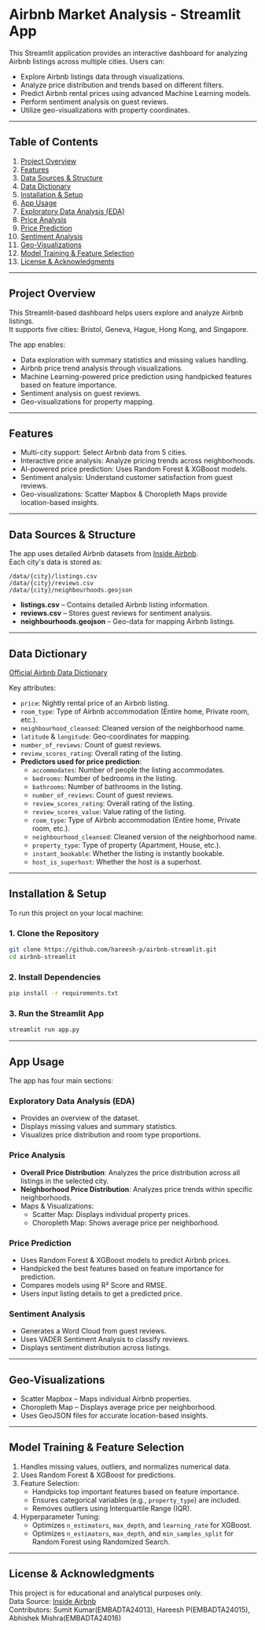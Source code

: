 # Airbnb Market Analysis - Streamlit App

This Streamlit application provides an interactive dashboard for analyzing Airbnb listings across multiple cities. Users can:
- Explore Airbnb listings data through visualizations.
- Analyze price distribution and trends based on different filters.
- Predict Airbnb rental prices using advanced Machine Learning models.
- Perform sentiment analysis on guest reviews.
- Utilize geo-visualizations with property coordinates.

---

## Table of Contents
1. [Project Overview](#project-overview)  
2. [Features](#features)  
3. [Data Sources & Structure](#data-sources--structure)  
4. [Data Dictionary](#data-dictionary)  
5. [Installation & Setup](#installation--setup)  
6. [App Usage](#app-usage)  
7. [Exploratory Data Analysis (EDA)](#exploratory-data-analysis-eda)  
8. [Price Analysis](#price-analysis)  
9. [Price Prediction](#price-prediction)  
10. [Sentiment Analysis](#sentiment-analysis)  
11. [Geo-Visualizations](#geo-visualizations)  
12. [Model Training & Feature Selection](#model-training--feature-selection)  
13. [License & Acknowledgments](#license--acknowledgments)  

---

## Project Overview
This Streamlit-based dashboard helps users explore and analyze Airbnb listings.  
It supports five cities: Bristol, Geneva, Hague, Hong Kong, and Singapore.  

The app enables:  
- Data exploration with summary statistics and missing values handling.  
- Airbnb price trend analysis through visualizations.  
- Machine Learning-powered price prediction using handpicked features based on feature importance.  
- Sentiment analysis on guest reviews.  
- Geo-visualizations for property mapping.  

---

## Features
- Multi-city support: Select Airbnb data from 5 cities.
- Interactive price analysis: Analyze pricing trends across neighborhoods.
- AI-powered price prediction: Uses Random Forest & XGBoost models.
- Sentiment analysis: Understand customer satisfaction from guest reviews.
- Geo-visualizations: Scatter Mapbox & Choropleth Maps provide location-based insights.

---

## Data Sources & Structure
The app uses detailed Airbnb datasets from [Inside Airbnb](https://insideairbnb.com/).  
Each city's data is stored as:

```
/data/{city}/listings.csv
/data/{city}/reviews.csv
/data/{city}/neighbourhoods.geojson
```

- **listings.csv** – Contains detailed Airbnb listing information.
- **reviews.csv** – Stores guest reviews for sentiment analysis.
- **neighbourhoods.geojson** – Geo-data for mapping Airbnb listings.

---

## Data Dictionary
[Official Airbnb Data Dictionary](https://docs.google.com/spreadsheets/d/1iWCNJcSutYqpULSQHlNyGInUvHg2BoUGoNRIGa6Szc4/edit?usp=sharing)  

Key attributes:
- `price`: Nightly rental price of an Airbnb listing.
- `room_type`: Type of Airbnb accommodation (Entire home, Private room, etc.).
- `neighbourhood_cleansed`: Cleaned version of the neighborhood name.
- `latitude` & `longitude`: Geo-coordinates for mapping.
- `number_of_reviews`: Count of guest reviews.
- `review_scores_rating`: Overall rating of the listing.
- **Predictors used for price prediction**:
  - `accommodates`: Number of people the listing accommodates.
  - `bedrooms`: Number of bedrooms in the listing.
  - `bathrooms`: Number of bathrooms in the listing.
  - `number_of_reviews`: Count of guest reviews.
  - `review_scores_rating`: Overall rating of the listing.
  - `review_scores_value`: Value rating of the listing.
  - `room_type`: Type of Airbnb accommodation (Entire home, Private room, etc.).
  - `neighbourhood_cleansed`: Cleaned version of the neighborhood name.
  - `property_type`: Type of property (Apartment, House, etc.).
  - `instant_bookable`: Whether the listing is instantly bookable.
  - `host_is_superhost`: Whether the host is a superhost.

---

## Installation & Setup
To run this project on your local machine:

### 1. Clone the Repository
```sh
git clone https://github.com/hareesh-p/airbnb-streamlit.git
cd airbnb-streamlit
```

### 2. Install Dependencies
```sh
pip install -r requirements.txt
```

### 3. Run the Streamlit App
```sh
streamlit run app.py
```

---

## App Usage
The app has four main sections:

### Exploratory Data Analysis (EDA)
- Provides an overview of the dataset.
- Displays missing values and summary statistics.
- Visualizes price distribution and room type proportions.

### Price Analysis
- **Overall Price Distribution**: Analyzes the price distribution across all listings in the selected city.
- **Neighborhood Price Distribution**: Analyzes price trends within specific neighborhoods.
- Maps & Visualizations:
  - Scatter Map: Displays individual property prices.
  - Choropleth Map: Shows average price per neighborhood.

### Price Prediction
- Uses Random Forest & XGBoost models to predict Airbnb prices.
- Handpicked the best features based on feature importance for prediction.
- Compares models using R² Score and RMSE.
- Users input listing details to get a predicted price.

### Sentiment Analysis
- Generates a Word Cloud from guest reviews.
- Uses VADER Sentiment Analysis to classify reviews.
- Displays sentiment distribution across listings.

---

## Geo-Visualizations
- Scatter Mapbox – Maps individual Airbnb properties.
- Choropleth Map – Displays average price per neighborhood.
- Uses GeoJSON files for accurate location-based insights.

---

## Model Training & Feature Selection
1. Handles missing values, outliers, and normalizes numerical data.
2. Uses Random Forest & XGBoost for predictions.
3. Feature Selection:
   - Handpicks top important features based on feature importance.
   - Ensures categorical variables (e.g., `property_type`) are included.
   - Removes outliers using Interquartile Range (IQR).
4. Hyperparameter Tuning:
   - Optimizes `n_estimators`, `max_depth`, and `learning_rate` for XGBoost.
   - Optimizes `n_estimators`, `max_depth`, and `min_samples_split` for Random Forest using Randomized Search.

---

## License & Acknowledgments
This project is for educational and analytical purposes only.  
Data Source: [Inside Airbnb](https://insideairbnb.com/)  
Contributors: Sumit Kumar(EMBADTA24013), Hareesh P(EMBADTA24015), Abhishek Mishra(EMBADTA24016)